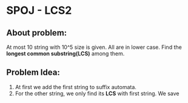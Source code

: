 # SPOJ - LCS2
## About problem:
At most 10 string with 10^5 size is given. All are in lower case. Find the **longest common substring(LCS)** among them.


##  Problem Idea:

 1. At first we add the first string to suffix automata. 
 2. For the other string, we only find its **LCS**  with first string. We save

<!--stackedit_data:
eyJoaXN0b3J5IjpbLTcxMDU4NTgwMSwtNDA1MTk0MDVdfQ==
-->